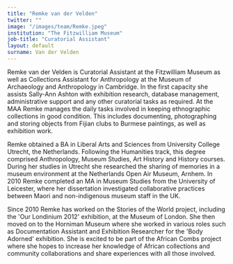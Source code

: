 ```yaml
---
title: "Remke van der Velden"
twitter: ""
image: "/images/team/Remke.jpeg"
institution: "The Fitzwilliam Museum"
job-title: "Curatorial Assistant"
layout: default
surname: Van der Velden
---
```

Remke van der Velden is Curatorial Assistant at the Fitzwilliam Museum as well as Collections Assistant for Anthropology at the Museum of Archaeology and Anthropology in Cambridge. In the first capacity she assists Sally-Ann Ashton with exhibition research, database management, administrative support and any other curatorial tasks as required. At the MAA Remke manages the daily tasks involved in keeping ethnographic collections in good condition. This includes documenting, photographing and storing objects from Fijian clubs to Burmese paintings, as well as exhibition work.


Remke obtained a BA in Liberal Arts and Sciences from University College Utrecht, the Netherlands. Following the Humanities track, this degree comprised Anthropology, Museum Studies, Art History and History courses. During her studies in Utrecht she researched the sharing of memories in a museum environment at the Netherlands Open Air Museum, Arnhem. In 2010 Remke completed an MA in Museum Studies from the University of Leicester, where her dissertation investigated collaborative practices between Maori and non-indigenous museum staff in the UK.

Since 2010 Remke has worked on the Stories of the World project, including the 'Our Londinium 2012' exhibition, at the Museum of London. She then moved on to the Horniman Museum where she worked in various roles such as Documentation Assistant and Exhibition Researcher for the 'Body Adorned' exhibition. She is excited to be part of the African Combs project where she hopes to increase her knowledge of African collections and community collaborations and share experiences with all those involved.
